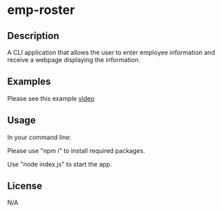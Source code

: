 # emp-roster

## Description
A CLI application that allows the user to enter employee information and receive a webpage displaying the information.

## Examples
Please see this example [video]()

## Usage

In your command line:

Please use "npm i" to install required packages.

Use "node index.js" to start the app.

## License

N/A